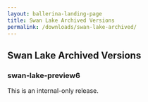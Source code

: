 ```yaml
---
layout: ballerina-landing-page
title: Swan Lake Archived Versions
permalink: /downloads/swan-lake-archived/
---
```

<script src="{{ "/js/download/swan_lake_archived_download.js" | prepend: site.baseurl }}"></script>
<link rel="stylesheet" href="/css/download-page.css" />
<div class="row cBallerina-io-Gray-row">
    <div class="container">
        <!-- <div class="cBallerina-archived-breadcrumbs">
            <div role="navigation" aria-label="breadcrumbs navigation">
                <ul class="wy-breadcrumbs" id="breadcrumb-list" >
                    <li><a href="/">Home</a> »</li>
                    <li><a href="/downloads">Downloads</a> »</li>
                    <li>Archived Versions</li>
                </ul>
            </div>
        </div> -->
        <div class="col-xs-12 col-sm-16 col-md-12 col-lg-12">
            <div class="cStandaloneInstallers" id="archived-versions">
                <h2>Swan Lake Archived Versions</h2>
                <div class="cInstallers" style="height:150px"> 
                <h3 class="release-version">swan-lake-preview6</h3>
<div class="releases-row">
    <div class="col-xs-12 col-sm-16 col-md-6 col-lg-6 cLeftTable">

This is an internal-only release.

</div>

<div class="clearfix"></div>
</div>
            </div>            
        </div>
    </div>
</div>
<style>
li.cVersionItem  {display: none !important;  }
</style>

